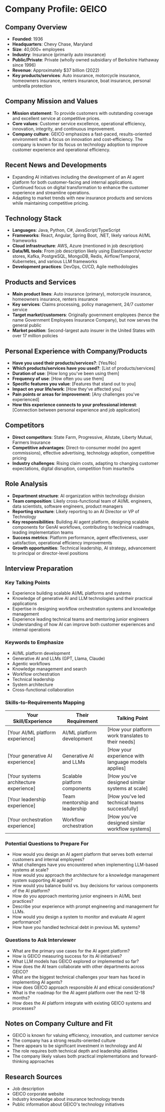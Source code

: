 # Company Profile: GEICO

## Company Overview
- **Founded**: 1936
- **Headquarters**: Chevy Chase, Maryland
- **Size**: 40,000+ employees
- **Industry**: Insurance (primarily auto insurance)
- **Public/Private**: Private (wholly owned subsidiary of Berkshire Hathaway since 1996)
- **Revenue**: Approximately $37 billion (2022)
- **Key products/services**: Auto insurance, motorcycle insurance, homeowners insurance, renters insurance, boat insurance, personal umbrella protection

## Company Mission and Values
- **Mission statement**: To provide customers with outstanding coverage and excellent service at competitive prices.
- **Core values**: Customer service excellence, operational efficiency, innovation, integrity, and continuous improvement.
- **Company culture**: GEICO emphasizes a fast-paced, results-oriented environment with a focus on innovation and cost-efficiency. The company is known for its focus on technology adoption to improve customer experience and operational efficiency.

## Recent News and Developments
- Expanding AI initiatives including the development of an AI agent platform for both customer-facing and internal applications.
- Continued focus on digital transformation to enhance the customer experience and streamline operations.
- Adapting to market trends with new insurance products and services while maintaining competitive pricing.

## Technology Stack
- **Languages**: Java, Python, C#, JavaScript/TypeScript
- **Frameworks**: React, Angular, Spring Boot, .NET, likely various AI/ML frameworks
- **Cloud infrastructure**: AWS, Azure (mentioned in job description)
- **Data/ML tools**: From job description likely using Elasticsearch/vector stores, Kafka, PostgreSQL, MongoDB, Redis, Airflow/Temporal, Kubernetes, and various LLM frameworks
- **Development practices**: DevOps, CI/CD, Agile methodologies

## Products and Services
- **Main product lines**: Auto insurance (primary), motorcycle insurance, homeowners insurance, renters insurance
- **Key services**: Claims processing, policy management, 24/7 customer service
- **Target market/customers**: Originally government employees (hence the name Government Employees Insurance Company), but now serves the general public
- **Market position**: Second-largest auto insurer in the United States with over 17 million policies

## Personal Experience with Company/Products
- **Have you used their products/services?**: [Yes/No]
- **Which products/services have you used?**: [List of products/services]
- **Duration of use**: [How long you've been using them]
- **Frequency of use**: [How often you use them]
- **Specific features you value**: [Features that stand out to you]
- **Impact on your life/work**: [How they've affected you]
- **Pain points or areas for improvement**: [Any challenges you've experienced]
- **How this experience connects to your professional interest**: [Connection between personal experience and job application]

## Competitors
- **Direct competitors**: State Farm, Progressive, Allstate, Liberty Mutual, Farmers Insurance
- **Competitive advantages**: Direct-to-consumer model (no agent commissions), effective advertising, technology adoption, competitive pricing
- **Industry challenges**: Rising claim costs, adapting to changing customer expectations, digital disruption, competition from insurtechs

## Role Analysis
- **Department structure**: AI organization within technology division
- **Team composition**: Likely cross-functional team of AI/ML engineers, data scientists, software engineers, product managers
- **Reporting structure**: Likely reporting to an AI Director or VP of Technology
- **Key responsibilities**: Building AI agent platform, designing scalable components for GenAI workflows, contributing to technical roadmaps, leading implementation teams
- **Success metrics**: Platform performance, agent effectiveness, user satisfaction, operational efficiency improvements
- **Growth opportunities**: Technical leadership, AI strategy, advancement to principal or director-level positions

## Interview Preparation
### Key Talking Points
- Experience building scalable AI/ML platforms and systems
- Knowledge of generative AI and LLM technologies and their practical applications
- Expertise in designing workflow orchestration systems and knowledge management
- Experience leading technical teams and mentoring junior engineers
- Understanding of how AI can improve both customer experiences and internal operations

### Keywords to Emphasize
- AI/ML platform development
- Generative AI and LLMs (GPT, Llama, Claude)
- Agentic workflows
- Knowledge management and search
- Workflow orchestration
- Technical leadership
- System architecture
- Cross-functional collaboration

### Skills-to-Requirements Mapping
| Your Skill/Experience | Their Requirement | Talking Point |
|----------------------|-------------------|---------------|
| [Your AI/ML platform experience] | AI/ML platform development | [How your platform work translates to their needs] |
| [Your generative AI experience] | Generative AI and LLMs | [How your experience with language models applies] |
| [Your systems architecture experience] | Scalable platform components | [How you've designed similar systems at scale] |
| [Your leadership experience] | Team mentorship and leadership | [How you've led technical teams successfully] |
| [Your orchestration experience] | Workflow orchestration | [How you've designed similar workflow systems] |

### Potential Questions to Prepare For
- How would you design an AI agent platform that serves both external customers and internal employees?
- What challenges have you encountered when implementing LLM-based systems at scale?
- How would you approach the architecture for a knowledge management system supporting AI agents?
- How would you balance build vs. buy decisions for various components of the AI platform?
- How do you approach mentoring junior engineers in AI/ML best practices?
- Describe your experience with prompt engineering and management for LLMs.
- How would you design a system to monitor and evaluate AI agent performance?
- How have you handled technical debt in previous ML systems?

### Questions to Ask Interviewer
- What are the primary use cases for the AI agent platform?
- How is GEICO measuring success for its AI initiatives?
- What LLM models has GEICO explored or implemented so far?
- How does the AI team collaborate with other departments across GEICO?
- What are the biggest technical challenges your team has faced in implementing AI agents?
- How does GEICO approach responsible AI and ethical considerations?
- What is the roadmap for the AI agent platform over the next 12-18 months?
- How does the AI platform integrate with existing GEICO systems and processes?

## Notes on Company Culture and Fit
- GEICO is known for valuing efficiency, innovation, and customer service
- The company has a strong results-oriented culture
- There appears to be significant investment in technology and AI
- The role requires both technical depth and leadership abilities
- The company likely values both practical implementations and forward-thinking approaches

## Research Sources
- Job description
- GEICO corporate website
- Industry knowledge about insurance technology trends
- Public information about GEICO's technology initiatives